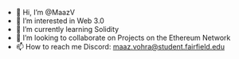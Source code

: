 - 👋 Hi, I’m @MaazV
- 👀 I’m interested in Web 3.0
- 🌱 I’m currently learning Solidity
- 💞️ I’m looking to collaborate on Projects on the Ethereum Network
- 📫 How to reach me Discord: maaz.vohra@student.fairfield.edu

<!---
0xMaaz/0xMaaz is a ✨ special ✨ repository because its `README.md` (this file) appears on your GitHub profile.
You can click the Preview link to take a look at your changes.
--->
<!---
MaazV/MaazV is a ✨ special ✨ repository because its `README.md` (this file) appears on your GitHub profile.
You can click the Preview link to take a look at your changes.
--->
